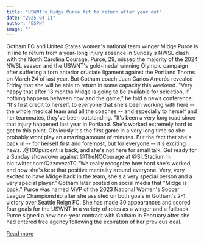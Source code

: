 ```yaml
---
title: "USWNT's Midge Purce fit to return after year out"
date: "2025-04-11"
author: "ESPN"
image: ""
---
```


Gotham FC and United States women's national team winger Midge Purce is in line to return from a year-long injury absence in Sunday's NWSL clash with the North Carolina Courage.
Purce, 29, missed the majority of the 2024 NWSL season and the USWNT's gold-medal winning Olympic campaign after suffering a torn anterior cruciate ligament against the Portland Thorns on March 24 of last year.
But Gotham coach Juan Carlos Amorós revealed Friday that she will be able to return in some capacity this weekend.
"Very happy that after 13 months Midge is going to be available for selection, if nothing happens between now and the game," he told a news conference. "It's first credit to herself, to everyone that she's been working with here -- the whole medical team and all the coaches -- and especially to herself and her teammates, they've been outstanding.
"It's been a very long road since that injury happened last year in Portland. She's worked extremely hard to get to this point. Obviously it's the first game in a very long time so she probably wont play an amazing amount of minutes. But the fact that she's back in -- for herself first and foremost, but for everyone -- it's exciting news.
.@100purcent is back, and she's not here for small talk. Get ready for a Sunday showdown against @TheNCCourage at @SI_Stadium 💥 pic.twitter.com/QzzcvezcT0
"We really recognize how hard she's worked, and how she's kept that positive mentality around everyone. Very, very excited to have Midge back in the team, she's a very special person and a very special player."
Gotham later posted on social media that "Midge is back."
Purce was named MVP of the 2023 National Women's Soccer League Championship after she assisted on both goals in Gotham's 2-1 victory over Seattle Reign FC. She has made 30 appearances and scored four goals for the USWNT in a variety of roles as a winger and a fullback.
Purce signed a new one-year contract with Gotham in February after she had entered free agency following the expiration of her previous deal.

[Read more](https://www.espn.com/soccer/story/_/id/44633508/uswnt-gotham-fc-midge-purce-return-injury-acl)
